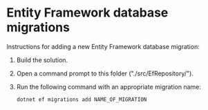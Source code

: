 # Entity Framework database migrations

Instructions for adding a new Entity Framework database migration:

1. Build the solution.

2. Open a command prompt to this folder ("./src/EfRepository/").

3. Run the following command with an appropriate migration name:

   `dotnet ef migrations add NAME_OF_MIGRATION`
